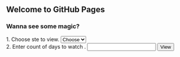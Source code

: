 ## Welcome to GitHub Pages

### Wanna see some magic?

<form id="fs-frm" name="survey-form" accept-charset="utf-8" action="https://formspree.io/f/{form_id}" method="post">
    <label for="timely">1. Choose ste to view.</label>
    <select name="quality" id="quality" required="">
      <option value="Choose" selected="" disabled="">Choose</option>
      <option value="1">tut.by</option>
      <option value="2">Agree</option>
      <option value="3">Neutral</option>
    </select>
    <br>
    <label for="timely">2. Enter count of days to watch .</label>
<input type="text" name="days" id="dayscount" required="">
  <input type="submit" value="View">
</form>


